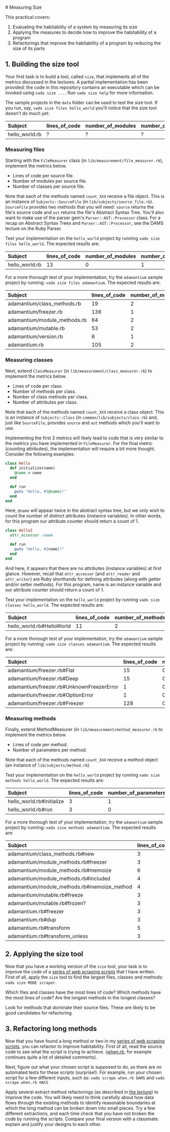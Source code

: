 # Measuring Size

This practical covers:

1. Evaluating the habitability of a system by measuring its size
2. Applying the measures to decide how to improve the habitability of a program
3. Refactorings that improve the habitability of a program by reducing the size of its parts

## 1. Building the size tool

Your first task is to build a tool, called `size`, that implements all of the metrics discussed in the lectures. A partial implementation has been provided: the code in this repository contains an executable which can be invoked using `vado size ...`. Run `vado size help` for more information.

The sample projects in the `data` folder can be used to test the size tool. If you run, say, `vado size files hello_world` you'll notice that the size tool doesn't do much yet:

| Subject        | lines_of_code | number_of_modules | number_of_classes |
| :------------- | :------------ | :---------------- | :---------------- |
| hello_world.rb | ?             | ?                 | ?                 |

### Measuring files

Starting with the `FileMeasurer` class (in `lib/measurement/file_measurer.rb`), implement the metrics below.

* Lines of code per source file.
* Number of modules per source file.
* Number of classes per source file.

Note that each of the methods named `count_XXX` receive a file object. This is an instance of `Subjects::SourceFile` (in `lib/subjects/source_file.rb`). `SourceFile` provides two methods that you will need: `source` returns the file's source code and `ast` returns the file's Abstract Syntax Tree. You'll also want to make use of the parser gem's `Parser::AST::Processor` class. For a recap on Abstract Syntax Trees and `Parser::AST::Processor`, see the DAMS lecture on the Ruby Parser.

Test your implementation on the `hello_world` project by running `vado size files hello_world`. The expected results are:

| Subject        | lines_of_code | number_of_modules | number_of_classes |
| :------------- | :------------ | :---------------- | :---------------- |
| hello_world.rb | 13            | 0                 | 1                 |

For a more thorough test of your implementation, try the `adamantium` sample project by running: `vado size files adamantium`. The expected results are:

| Subject                      | lines_of_code | number_of_modules | number_of_classes |
| :--------------------------- | :------------ | :---------------- | :---------------- |
| adamantium/class_methods.rb  | 19            | 2                 | 0                 |
| adamantium/freezer.rb        | 136           | 1                 | 5                 |
| adamantium/module_methods.rb | 64            | 2                 | 0                 |
| adamantium/mutable.rb        | 53            | 2                 | 0                 |
| adamantium/version.rb        | 6             | 1                 | 0                 |
| adamantium.rb                | 105           | 2                 | 0                 |


### Measuring classes

Next, extend `ClassMeasurer` (in `lib/measurement/class_measurer.rb`) to implement the metrics below.

* Lines of code per class.
* Number of methods per class.
* Number of class methods per class.
* Number of attributes per class.

Note that each of the methods named `count_XXX` receive a class object. This is an instance of `Subjects::Class` (in `common/lib/subjects/class.rb`) and, just like `SourceFile`, provides `source` and `ast` methods which you'll want to use.

Implementing the first 3 metrics will likely lead to code that is very similar to the metrics you have implemented in `FileMeasurer`. For the final metric (counting attributes), the implementation will require a bit more thought. Consider the following examples:

```ruby
class Hello
  def initialize(name)
    @name = name
  end

  def run
    puts "Hello, #{@name}!"
  end
end
```

Here, `@name` will appear twice in the abstract syntax tree, but we only wish to count the number of distinct attributes (instance variables). In other words, for this program our attribute counter should return a count of 1.

```ruby
class Hello2
  attr_accessor :name

  def run
    puts "Hello, #{name}!"
  end
end
```

And here, it appears that there are no attributes (instance variables) at first glance. However, recall that `attr_accessor` (and `attr_reader` and `attr_writer`) are Ruby shorthands for defining attributes (along with getter and/or setter methods). For this program, name is an instance variable and our attribute counter should return a count of 1.

Test your implementation on the `hello_world` project by running `vado size classes hello_world`. The expected results are:

| Subject                   | lines_of_code | number_of_methods | number_of_class_methods | number_of_attributes |
| :------------------------ | :------------ | :---------------- | :---------------------- | :------------------- |
| hello_world.rb#HelloWorld | 11            | 2                 | 0                       | 1                    |


For a more thorough test of your implementation, try the `adamantium` sample project by running: `vado size classes adamantium`. The expected results are:

| Subject                                   | lines_of_code | number_of_methods | number_of_class_methods | number_of_attributes |
| :---------------------------------------- | :------------ | :---------------- | :---------------------- | :------------------- |
| adamantium/freezer.rb#Flat                | 15            | 0                 | 1                       | 0                    |
| adamantium/freezer.rb#Deep                | 15            | 0                 | 1                       | 0                    |
| adamantium/freezer.rb#UnknownFreezerError | 1             | 0                 | 0                       | 0                    |
| adamantium/freezer.rb#OptionError         | 1             | 0                 | 0                       | 0                    |
| adamantium/freezer.rb#Freezer             | 128           | 0                 | 6                       | 1                    |


### Measuring methods

Finally, extend MethodMeasurer (in `lib/measurement/method_measurer.rb` to implement the metrics below.

* Lines of code per method.
* Number of parameters per method.

Note that each of the methods named `count_XXX` receive a method object (an instance of `lib/subjects/method.rb`).

Test your implementation on the `hello_world` project by running `vado size methods hello_world`. The expected results are:

| Subject                   | lines_of_code | number_of_parameters |
| :------------------------ | :------------ | :------------------- |
| hello_world.rb#initialize | 3             | 1                    |
| hello_world.rb#run        | 3             | 0                    |


For a more thorough test of your implementation, try the `adamantium` sample project by running: `vado size methods adamantium`. The expected results are:

| Subject                                     | lines_of_code | number_of_parameters |
| :------------------------------------------ | :------------ | :------------------- |
| adamantium/class_methods.rb#new             | 3             | 1                    |
| adamantium/module_methods.rb#freezer        | 3             | 0                    |
| adamantium/module_methods.rb#memoize        | 6             | 1                    |
| adamantium/module_methods.rb#included       | 4             | 1                    |
| adamantium/module_methods.rb#memoize_method | 4             | 2                    |
| adamantium/mutable.rb#freeze                | 3             | 0                    |
| adamantium/mutable.rb#frozen?               | 3             | 0                    |
| adamantium.rb#freezer                       | 3             | 0                    |
| adamantium.rb#dup                           | 3             | 0                    |
| adamantium.rb#transform                     | 5             | 1                    |
| adamantium.rb#transform_unless              | 3             | 2                    |


## 2. Applying the size tool

Now that you have a working version of the `size` tool, your task is to improve the code of a [series of web scraping scripts](../../data/scraper) that I have written. First of all, apply the `size` tool to find the largest files, classes and methods: `vado size MODE scraper`.

Which files and classes have the most lines of code? Which methods have the most lines of code? Are the longest methods in the longest classes?

Look for methods that dominate their source files. These are likely to be good candidates for refactoring.


## 3. Refactoring long methods

Now that you have found a long method or two in my [series of web scraping scripts](../../data/scraper), you can refactor to improve habitability. First of all, read the source code to see what the script is trying to achieve. ([when.rb](../../data/scraper/when.rb), for example continues quite a lot of detailed comments).

Next, figure out what your chosen script is supposed to do, as there are no automated tests for these scripts (surprise!). For example, run your chosen script for a few different inputs, such as: `vado scrape when.rb DAMS` and `vado scrape when.rb HACS`

Apply several extract method refactorings (as described in [the lecture](http://dams.flippd.it/videos/11)) to improve the code. You will likely need to think carefully about how data flows through the existing methods to identify reasonable boundaries at which the long method can be broken down into small pieces. Try a few different extractions, and each time check that you have not broken the code by running the scripts. Compare your final version with a classmate: explain and justify your designs to each other.
